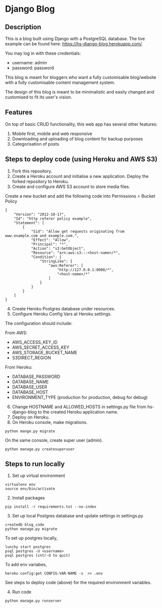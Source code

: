 # Django Blog

## Description
This is a blog built using Django with a PostgreSQL database. The live example can be found here: https://hs-django-blog.herokuapp.com/.

You may log in with these credentials:
- username: admin
- password: password

This blog is meant for bloggers who want a fully customisable blog/website with a fully customisable content management system.

The design of this blog is meant to be minimalistic and easily changed and customised to fit its user's vision.

## Features
On top of basic CRUD functionality, this web app has several other features:
1. Mobile first, mobile and web responsive
2. Downloading and uploading of blog content for backup purposes
3. Categorisation of posts

## Steps to deploy code (using Heroku and AWS S3)
1. Fork this repository.
2. Create a Heroku account and initialise a new application. Deploy the forked repository to Heroku.
3. Create and configure AWS S3 account to store media files.

Create a new bucket and add the following code into Permissions > Bucket Policy
```
{
    "Version": "2012-10-17",
    "Id": "http referer policy example",
    "Statement": [
        {
            "Sid": "Allow get requests originating from www.example.com and example.com.",
            "Effect": "Allow",
            "Principal": "*",
            "Action": "s3:GetObject",
            "Resource": "arn:aws:s3:::<host-name>/*",
            "Condition": {
                "StringLike": {
                    "aws:Referer": [
                        "http://127.0.0.1:8000/*",
                        "<host-name>/*"
                    ]
                }
            }
        }
    ]
}
```
4. Create Heroku Postgres database under resources.
5. Configure Heroku Config Vars at Heroku settings.

The configuration should include:

From AWS:
- AWS_ACCESS_KEY_ID
- AWS_SECRET_ACCESS_KEY
- AWS_STORAGE_BUCKET_NAME
- S3DIRECT_REGION

From Heroku:
- DATABASE_PASSWORD
- DATABASE_NAME
- DATABASE_USER
- DATABASE_HOST
- ENVIRONMENT_TYPE (production for production, debug for debug)

6. Change HOSTNAME and ALLOWED_HOSTS in settings.py file from hs-django-blog to the created Heroku application name.
7. Deploy on Heroku.
8. On Heroku console, make migrations.
```
python mange.py migrate
```
On the same console, create super user (admin).
```
python manage.py createsuperuser
```


## Steps to run locally
1. Set up virtual environment
```
virtualenv env
source env/bin/activate
```
2. Install packages
```
pip install -r requirements.txt --no-index
```
3. Set up local Postgres database and update settings in settings.py
```
createdb blog_code
python manage.py migrate
```

To set up postgres locally,
```
lunchy start postgres
psql postgres -U <username>
psql postgres (cntr-d to quit)
```

To add env variabes,
```
heroku config:get CONFIG-VAR-NAME -s  >> .env
```
See steps to deploy code (above) for the required environment variables.

4. Run code
```
python manage.py runserver
```
